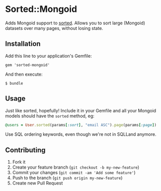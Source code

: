 # Sorted::Mongoid

Adds Mongoid support to [sorted](https://github.com/mynameisrufus/sorted). Allows you to sort large (Mongoid) datasets over many pages, without losing state.

## Installation

Add this line to your application's Gemfile:

    gem 'sorted-mongoid'

And then execute:

    $ bundle

## Usage

Just like sorted, hopefully! Include it in your Gemfile and all your Mongoid models should have the `sorted` method, eg:

```ruby
@users = User.sorted(params[:sort], "email ASC").page(params[:page])
```

Use SQL ordering keywords, even though we're not in SQLLand anymore.

## Contributing

1. Fork it
2. Create your feature branch (`git checkout -b my-new-feature`)
3. Commit your changes (`git commit -am 'Add some feature'`)
4. Push to the branch (`git push origin my-new-feature`)
5. Create new Pull Request
